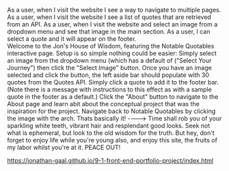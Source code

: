 As a user, when I visit the website I see a way to navigate to multiple pages.
As a user, when I visit the website I see a list of quotes that are retrieved from an API.
As a user, when I visit the website and select an image from a dropdown menu and see that image in the main section.
As a user, I can select a quote and it will appear on the footer.                                                                  
Welcome to the Jon's House of Wisdom, featuring the Notable Quotables interactive page. Setup is so simple nothing could be easier: Simply select an image from the dropdown menu (which has a default of ("Select Your Journey") then click the "Select Image" button. Once you have an image selected and click the button, the left aside bar should populate with 30 quotes from the Quotes API. Simply click a quote to add it to the footer bar. (Note there is a message with instructions to this effect as with a sample quote in the footer as a default.) Click the "About" button to navigate to the About page and learn abit about the conceptual project that was the inspiration for the project. Navigate back to Notable Quotables by clicking the image with the arch. Thats basically it! ----> Time shall rob you of your sparkling white teeth, vibrant hair and resplendant good looks. Seek not what is ephemeral, but look to the old wisdom for the truth. But hey, don't forget to enjoy life while you're young also, and enjoy this site, the fruits of my labor whilst you're at it. PEACE OUT!

https://jonathan-gaal.github.io/9-1-front-end-portfolio-project/index.html
